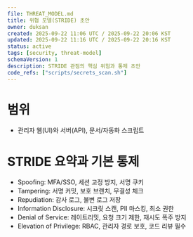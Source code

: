 ```yaml
---
file: THREAT_MODEL.md
title: 위협 모델(STRIDE) 초안
owner: duksan
created: 2025-09-22 11:06 UTC / 2025-09-22 20:06 KST
updated: 2025-09-22 11:16 UTC / 2025-09-22 20:16 KST
status: active
tags: [security, threat-model]
schemaVersion: 1
description: STRIDE 관점의 핵심 위험과 통제 초안
code_refs: ["scripts/secrets_scan.sh"]
---
```


# 범위
- 관리자 웹(UI)와 서버(API), 문서/자동화 스크립트

# STRIDE 요약과 기본 통제
- Spoofing: MFA/SSO, 세션 고정 방지, 서명 쿠키
- Tampering: 서명 커밋, 보호 브랜치, 무결성 체크
- Repudiation: 감사 로그, 불변 로그 저장
- Information Disclosure: 시크릿 스캔, PII 마스킹, 최소 권한
- Denial of Service: 레이트리밋, 요청 크기 제한, 재시도 폭주 방지
- Elevation of Privilege: RBAC, 관리자 경로 보호, 코드 리뷰 필수


